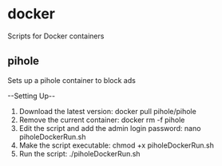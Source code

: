 # docker
Scripts for Docker containers

## pihole
Sets up a pihole container to block ads
 
 --Setting Up--

1. Download the latest version: docker pull pihole/pihole
2. Remove the current container: docker rm -f pihole
3. Edit the script and add the admin login password: nano piholeDockerRun.sh
4. Make the script executable: chmod +x piholeDockerRun.sh
5. Run the script: ./piholeDockerRun.sh
